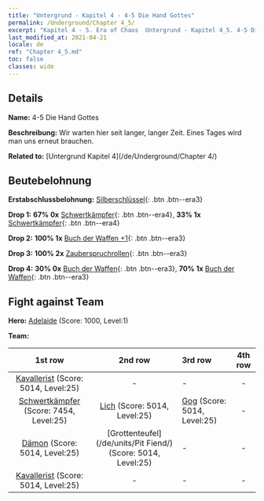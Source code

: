 ```yaml
---
title: "Untergrund - Kapitel 4 - 4-5 Die Hand Gottes"
permalink: /Underground/Chapter 4_5/
excerpt: "Kapitel 4 - 5. Era of Chaos  Untergrund - Kapitel 4_5. 4-5 Die Hand Gottes"
last_modified_at: 2021-04-21
locale: de
ref: "Chapter 4_5.md"
toc: false
classes: wide
---
```


## Details

 **Name:** 4-5 Die Hand Gottes

 **Beschreibung:** Wir warten hier seit langer, langer Zeit. Eines Tages wird man uns erneut brauchen.

 **Related to:** [Untergrund Kapitel 4](/de/Underground/Chapter 4/)

## Beutebelohnung

 **Erstabschlussbelohnung:** [Silberschlüssel](/de/Items/con_693/){: .btn .btn--era3}

 **Drop 1:** **67% 0x** [Schwertkämpfer](/de/Items/unt_193/){: .btn .btn--era4}, **33% 1x** [Schwertkämpfer](/de/Items/unt_193/){: .btn .btn--era4}

 **Drop 2:** **100% 1x** [Buch der Waffen +1](/de/Items/mat_25/){: .btn .btn--era3}

 **Drop 3:** **100% 2x** [Zauberspruchrollen](/de/Items/con_694/){: .btn .btn--era3}

 **Drop 4:** **30% 0x** [Buch der Waffen](/de/Items/mat_18/){: .btn .btn--era3}, **70% 1x** [Buch der Waffen](/de/Items/mat_18/){: .btn .btn--era3}


## Fight against Team
 **Hero:** [Adelaide](/de/heroes/Adelaide/) (Score: 1000, Level:1)

 **Team:**


  | 1st row | 2nd row | 3rd row | 4th row |
  |:----:|:----:|:----|:----:|
  | [Kavallerist](/de/units/Cavalier/) (Score: 5014, Level:25)  | - | - | - |
  | [Schwertkämpfer](/de/units/Swordsman/) (Score: 7454, Level:25)  | [Lich](/de/units/Lich/) (Score: 5014, Level:25)  | [Gog](/de/units/Gog/) (Score: 5014, Level:25)  | - |
  | [Dämon](/de/units/Demon/) (Score: 5014, Level:25)  | [Grottenteufel](/de/units/Pit Fiend/) (Score: 5014, Level:25)  | - | - |
  | [Kavallerist](/de/units/Cavalier/) (Score: 5014, Level:25)  | - | - | - |


